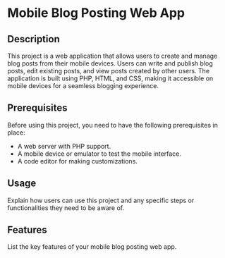 # Mobile Blog Posting Web App

## Description
This project is a web application that allows users to create and manage blog posts from their mobile devices. Users can write and publish blog posts, edit existing posts, and view posts created by other users. The application is built using PHP, HTML, and CSS, making it accessible on mobile devices for a seamless blogging experience.

## Prerequisites
Before using this project, you need to have the following prerequisites in place:
- A web server with PHP support.
- A mobile device or emulator to test the mobile interface.
- A code editor for making customizations.

## Usage
Explain how users can use this project and any specific steps or functionalities they need to be aware of.

## Features
List the key features of your mobile blog posting web app.
